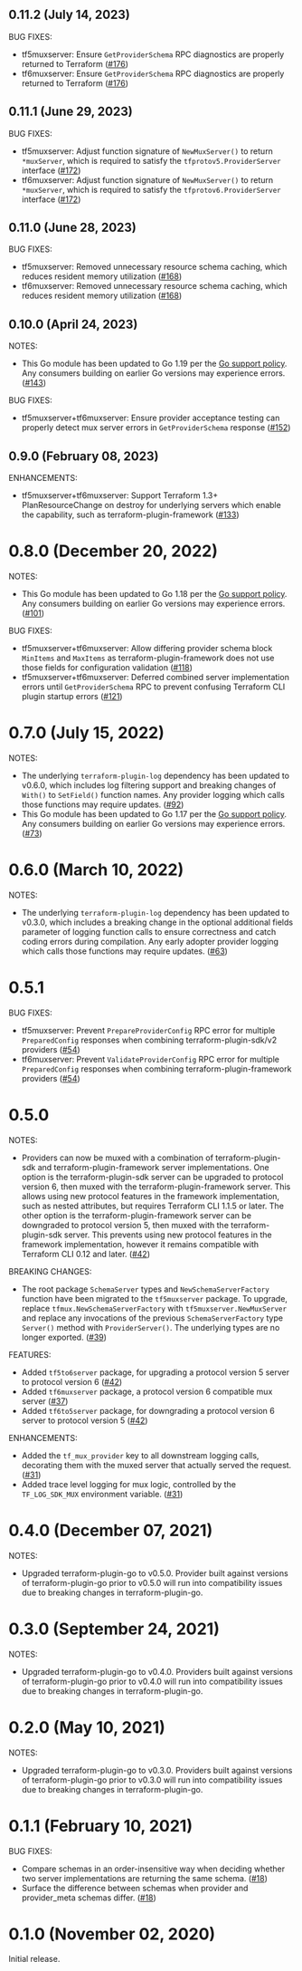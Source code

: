 ## 0.11.2 (July 14, 2023)

BUG FIXES:

* tf5muxserver: Ensure `GetProviderSchema` RPC diagnostics are properly returned to Terraform ([#176](https://github.com/hashicorp/terraform-plugin-mux/issues/176))
* tf6muxserver: Ensure `GetProviderSchema` RPC diagnostics are properly returned to Terraform ([#176](https://github.com/hashicorp/terraform-plugin-mux/issues/176))

## 0.11.1 (June 29, 2023)

BUG FIXES:

* tf5muxserver: Adjust function signature of `NewMuxServer()` to return `*muxServer`, which is required to satisfy the `tfprotov5.ProviderServer` interface ([#172](https://github.com/hashicorp/terraform-plugin-mux/issues/172))
* tf6muxserver: Adjust function signature of `NewMuxServer()` to return `*muxServer`, which is required to satisfy the `tfprotov6.ProviderServer` interface ([#172](https://github.com/hashicorp/terraform-plugin-mux/issues/172))

## 0.11.0 (June 28, 2023)

BUG FIXES:

* tf5muxserver: Removed unnecessary resource schema caching, which reduces resident memory utilization ([#168](https://github.com/hashicorp/terraform-plugin-mux/issues/168))
* tf6muxserver: Removed unnecessary resource schema caching, which reduces resident memory utilization ([#168](https://github.com/hashicorp/terraform-plugin-mux/issues/168))

## 0.10.0 (April 24, 2023)

NOTES:

* This Go module has been updated to Go 1.19 per the [Go support policy](https://golang.org/doc/devel/release.html#policy). Any consumers building on earlier Go versions may experience errors. ([#143](https://github.com/hashicorp/terraform-plugin-mux/issues/143))

BUG FIXES:

* tf5muxserver+tf6muxserver: Ensure provider acceptance testing can properly detect mux server errors in `GetProviderSchema` response ([#152](https://github.com/hashicorp/terraform-plugin-mux/issues/152))

## 0.9.0 (February 08, 2023)

ENHANCEMENTS:

* tf5muxserver+tf6muxserver: Support Terraform 1.3+ PlanResourceChange on destroy for underlying servers which enable the capability, such as terraform-plugin-framework ([#133](https://github.com/hashicorp/terraform-plugin-mux/issues/133))

# 0.8.0 (December 20, 2022)

NOTES:

* This Go module has been updated to Go 1.18 per the [Go support policy](https://golang.org/doc/devel/release.html#policy). Any consumers building on earlier Go versions may experience errors. ([#101](https://github.com/hashicorp/terraform-plugin-mux/issues/101))

BUG FIXES:

* tf5muxserver+tf6muxserver: Allow differing provider schema block `MinItems` and `MaxItems` as terraform-plugin-framework does not use those fields for configuration validation ([#118](https://github.com/hashicorp/terraform-plugin-mux/issues/118))
* tf5muxserver+tf6muxserver: Deferred combined server implementation errors until `GetProviderSchema` RPC to prevent confusing Terraform CLI plugin startup errors ([#121](https://github.com/hashicorp/terraform-plugin-mux/issues/121))

# 0.7.0 (July 15, 2022)

NOTES:

* The underlying `terraform-plugin-log` dependency has been updated to v0.6.0, which includes log filtering support and breaking changes of `With()` to `SetField()` function names. Any provider logging which calls those functions may require updates. ([#92](https://github.com/hashicorp/terraform-plugin-mux/issues/92))
* This Go module has been updated to Go 1.17 per the [Go support policy](https://golang.org/doc/devel/release.html#policy). Any consumers building on earlier Go versions may experience errors. ([#73](https://github.com/hashicorp/terraform-plugin-mux/issues/73))

# 0.6.0 (March 10, 2022)

NOTES:

* The underlying `terraform-plugin-log` dependency has been updated to v0.3.0, which includes a breaking change in the optional additional fields parameter of logging function calls to ensure correctness and catch coding errors during compilation. Any early adopter provider logging which calls those functions may require updates. ([#63](https://github.com/hashicorp/terraform-plugin-mux/issues/63))

# 0.5.1

BUG FIXES:

* tf5muxserver: Prevent `PrepareProviderConfig` RPC error for multiple `PreparedConfig` responses when combining terraform-plugin-sdk/v2 providers ([#54](https://github.com/hashicorp/terraform-plugin-mux/issues/54))
* tf6muxserver: Prevent `ValidateProviderConfig` RPC error for multiple `PreparedConfig` responses when combining terraform-plugin-framework providers ([#54](https://github.com/hashicorp/terraform-plugin-mux/issues/54))

# 0.5.0

NOTES:

* Providers can now be muxed with a combination of terraform-plugin-sdk and terraform-plugin-framework server implementations. One option is the terraform-plugin-sdk server can be upgraded to protocol version 6, then muxed with the terraform-plugin-framework server. This allows using new protocol features in the framework implementation, such as nested attributes, but requires Terraform CLI 1.1.5 or later. The other option is the terraform-plugin-framework server can be downgraded to protocol version 5, then muxed with the terraform-plugin-sdk server. This prevents using new protocol features in the framework implementation, however it remains compatible with Terraform CLI 0.12 and later. ([#42](https://github.com/hashicorp/terraform-plugin-mux/issues/42))

BREAKING CHANGES:

* The root package `SchemaServer` types and `NewSchemaServerFactory` function have been migrated to the `tf5muxserver` package. To upgrade, replace `tfmux.NewSchemaServerFactory` with `tf5muxserver.NewMuxServer` and replace any invocations of the previous `SchemaServerFactory` type `Server()` method with `ProviderServer()`. The underlying types are no longer exported. ([#39](https://github.com/hashicorp/terraform-plugin-mux/issues/39))

FEATURES:

* Added `tf5to6server` package, for upgrading a protocol version 5 server to protocol version 6 ([#42](https://github.com/hashicorp/terraform-plugin-mux/issues/42))
* Added `tf6muxserver` package, a protocol version 6 compatible mux server ([#37](https://github.com/hashicorp/terraform-plugin-mux/issues/37))
* Added `tf6to5server` package, for downgrading a protocol version 6 server to protocol version 5 ([#42](https://github.com/hashicorp/terraform-plugin-mux/issues/42))

ENHANCEMENTS:

* Added the `tf_mux_provider` key to all downstream logging calls, decorating them with the muxed server that actually served the request. ([#31](https://github.com/hashicorp/terraform-plugin-mux/issues/31))
* Added trace level logging for mux logic, controlled by the `TF_LOG_SDK_MUX` environment variable. ([#31](https://github.com/hashicorp/terraform-plugin-mux/issues/31))

# 0.4.0 (December 07, 2021)

NOTES:

* Upgraded terraform-plugin-go to v0.5.0. Provider built against versions of terraform-plugin-go prior to v0.5.0 will run into compatibility issues due to breaking changes in terraform-plugin-go.

# 0.3.0 (September 24, 2021)

NOTES:

* Upgraded terraform-plugin-go to v0.4.0. Providers built against versions of terraform-plugin-go prior to v0.4.0 will run into compatibility issues due to breaking changes in terraform-plugin-go.

# 0.2.0 (May 10, 2021)

NOTES:

* Upgraded terraform-plugin-go to v0.3.0. Providers built against versions of terraform-plugin-go prior to v0.3.0 will run into compatibility issues due to breaking changes in terraform-plugin-go.

# 0.1.1 (February 10, 2021)

BUG FIXES:

* Compare schemas in an order-insensitive way when deciding whether two server implementations are returning the same schema. ([#18](https://github.com/hashicorp/terraform-plugin-mux/issues/18))
* Surface the difference between schemas when provider and provider_meta schemas differ. ([#18](https://github.com/hashicorp/terraform-plugin-mux/issues/18))

# 0.1.0 (November 02, 2020)

Initial release.
